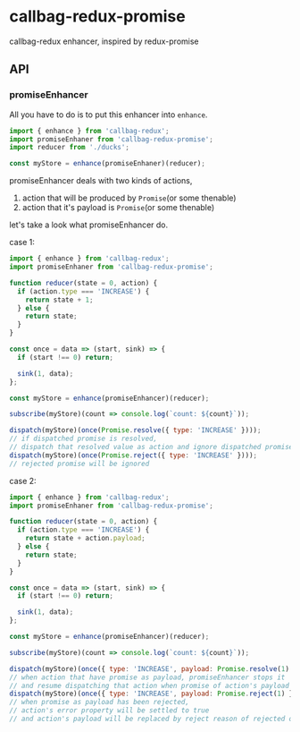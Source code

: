 # callbag-redux-promise

callbag-redux enhancer, inspired by redux-promise

## API

### promiseEnhancer

All you have to do is to put this enhancer into `enhance`.

```js
import { enhance } from 'callbag-redux';
import promiseEnhaner from 'callbag-redux-promise';
import reducer from './ducks';

const myStore = enhance(promiseEnhaner)(reducer);
```

promiseEnhancer deals with two kinds of actions,

1. action that will be produced by `Promise`(or some thenable)
2. action that it's payload is `Promise`(or some thenable)

let's take a look what promiseEnhancer do.

case 1:
```js
import { enhance } from 'callbag-redux';
import promiseEnhaner from 'callbag-redux-promise';

function reducer(state = 0, action) {
  if (action.type === 'INCREASE') {
    return state + 1;
  } else {
    return state;
  }
}

const once = data => (start, sink) => {
  if (start !== 0) return;

  sink(1, data);
};

const myStore = enhance(promiseEnhancer)(reducer);

subscribe(myStore)(count => console.log(`count: ${count}`));

dispatch(myStore)(once(Promise.resolve({ type: 'INCREASE' })));
// if dispatched promise is resolved,
// dispatch that resolved value as action and ignore dispatched promise
dispatch(myStore)(once(Promise.reject({ type: 'INCREASE' })));
// rejected promise will be ignored
```

case 2:
```js
import { enhance } from 'callbag-redux';
import promiseEnhaner from 'callbag-redux-promise';

function reducer(state = 0, action) {
  if (action.type === 'INCREASE') {
    return state + action.payload;
  } else {
    return state;
  }
}

const once = data => (start, sink) => {
  if (start !== 0) return;

  sink(1, data);
};

const myStore = enhance(promiseEnhancer)(reducer);

subscribe(myStore)(count => console.log(`count: ${count}`));

dispatch(myStore)(once({ type: 'INCREASE', payload: Promise.resolve(1) }));
// when action that have promise as payload, promiseEnhancer stops it
// and resume dispatching that action when promise of action's payload has been resolved.
dispatch(myStore)(once({ type: 'INCREASE', payload: Promise.reject(1) }));
// when promise as payload has been rejected,
// action's error property will be settled to true
// and action's payload will be replaced by reject reason of rejected one.
```